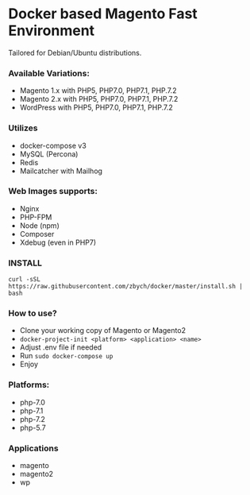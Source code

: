 # Docker based Magento Fast Environment #
Tailored for Debian/Ubuntu distributions.

### Available Variations:
 - Magento 1.x with PHP5, PHP7.0, PHP7.1, PHP.7.2
 - Magento 2.x with PHP5, PHP7.0, PHP7.1, PHP.7.2
 - WordPress with PHP5, PHP7.0, PHP7.1, PHP.7.2
 
### Utilizes
 - docker-compose v3
 - MySQL (Percona)
 - Redis
 - Mailcatcher with Mailhog

### Web Images supports:
 - Nginx
 - PHP-FPM
 - Node (npm)
 - Composer
 - Xdebug (even in PHP7)

### INSTALL
`curl -sSL https://raw.githubusercontent.com/zbych/docker/master/install.sh | bash`

### How to use?
 - Clone your working copy of Magento or Magento2
 - `docker-project-init <platform> <application> <name>` 
 - Adjust .env file if needed
 - Run `sudo docker-compose up`
 - Enjoy
 
### Platforms:
 - php-7.0
 - php-7.1
 - php-7.2
 - php-5.7
 
### Applications
 - magento
 - magento2
 - wp
